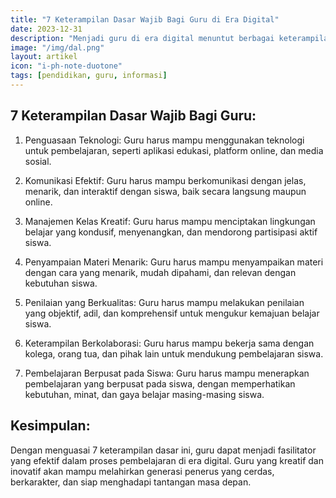 ```yaml
---
title: "7 Keterampilan Dasar Wajib Bagi Guru di Era Digital"
date: 2023-12-31
description: "Menjadi guru di era digital menuntut berbagai keterampilan. Artikel ini mengulas 7 keterampilan dasar yang wajib dimiliki guru modern, termasuk penguasaan teknologi, komunikasi efektif, dan manajemen kelas yang kreatif."
image: "/img/dal.png"
layout: artikel
icon: "i-ph-note-duotone"
tags: [pendidikan, guru, informasi]
---
```


## 7 Keterampilan Dasar Wajib Bagi Guru:

1. Penguasaan Teknologi: Guru harus mampu menggunakan teknologi untuk pembelajaran, seperti aplikasi edukasi, platform online, dan media sosial.

2. Komunikasi Efektif: Guru harus mampu berkomunikasi dengan jelas, menarik, dan interaktif dengan siswa, baik secara langsung maupun online.

3. Manajemen Kelas Kreatif: Guru harus mampu menciptakan lingkungan belajar yang kondusif, menyenangkan, dan mendorong partisipasi aktif siswa.

4. Penyampaian Materi Menarik: Guru harus mampu menyampaikan materi dengan cara yang menarik, mudah dipahami, dan relevan dengan kebutuhan siswa.

5. Penilaian yang Berkualitas: Guru harus mampu melakukan penilaian yang objektif, adil, dan komprehensif untuk mengukur kemajuan belajar siswa.

6. Keterampilan Berkolaborasi: Guru harus mampu bekerja sama dengan kolega, orang tua, dan pihak lain untuk mendukung pembelajaran siswa.

7. Pembelajaran Berpusat pada Siswa: Guru harus mampu menerapkan pembelajaran yang berpusat pada siswa, dengan memperhatikan kebutuhan, minat, dan gaya belajar masing-masing siswa.

## Kesimpulan:

Dengan menguasai 7 keterampilan dasar ini, guru dapat menjadi fasilitator yang efektif dalam proses pembelajaran di era digital. Guru yang kreatif dan inovatif akan mampu melahirkan generasi penerus yang cerdas, berkarakter, dan siap menghadapi tantangan masa depan.
